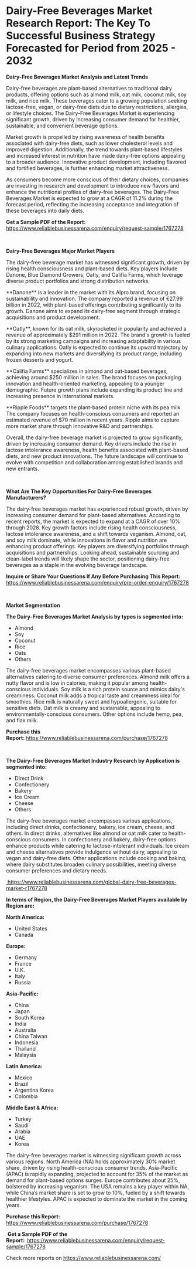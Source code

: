 <p><h1>Dairy-Free Beverages Market Research Report: The Key To Successful Business Strategy Forecasted for Period from 2025 - 2032</h1></p><p><strong>Dairy-Free Beverages Market Analysis and Latest Trends</strong></p>
<p><p>Dairy-free beverages are plant-based alternatives to traditional dairy products, offering options such as almond milk, oat milk, coconut milk, soy milk, and rice milk. These beverages cater to a growing population seeking lactose-free, vegan, or dairy-free diets due to dietary restrictions, allergies, or lifestyle choices. The Dairy-Free Beverages Market is experiencing significant growth, driven by increasing consumer demand for healthier, sustainable, and convenient beverage options.</p><p>Market growth is propelled by rising awareness of health benefits associated with dairy-free diets, such as lower cholesterol levels and improved digestion. Additionally, the trend towards plant-based lifestyles and increased interest in nutrition have made dairy-free options appealing to a broader audience. Innovative product development, including flavored and fortified beverages, is further enhancing market attractiveness.</p><p>As consumers become more conscious of their dietary choices, companies are investing in research and development to introduce new flavors and enhance the nutritional profiles of dairy-free beverages. The Dairy-Free Beverages Market is expected to grow at a CAGR of 11.2% during the forecast period, reflecting the increasing acceptance and integration of these beverages into daily diets.</p></p>
<p><strong>Get a Sample PDF of the Report:&nbsp;</strong> <a href="https://www.reliablebusinessarena.com/enquiry/request-sample/1767278?utm_campaign=3457&utm_medium=2&utm_source=Github&utm_content=ia&utm_term=07042025&utm_id=dairy-free-beverages">https://www.reliablebusinessarena.com/enquiry/request-sample/1767278</a></p>
<p>&nbsp;</p>
<p><strong>Dairy-Free Beverages Major Market Players</strong></p>
<p><p>The dairy-free beverage market has witnessed significant growth, driven by rising health consciousness and plant-based diets. Key players include Danone, Blue Diamond Growers, Oatly, and Califia Farms, which leverage diverse product portfolios and strong distribution networks.</p><p>**Danone** is a leader in the market with its Alpro brand, focusing on sustainability and innovation. The company reported a revenue of €27.99 billion in 2022, with plant-based offerings contributing significantly to its growth. Danone aims to expand its dairy-free segment through strategic acquisitions and product development.</p><p>**Oatly**, known for its oat milk, skyrocketed in popularity and achieved a revenue of approximately $291 million in 2022. The brand's growth is fueled by its strong marketing campaigns and increasing adaptability in various culinary applications. Oatly is expected to continue its upward trajectory by expanding into new markets and diversifying its product range, including frozen desserts and yogurt.</p><p>**Califia Farms** specializes in almond and oat-based beverages, achieving around $250 million in sales. The brand focuses on packaging innovation and health-oriented marketing, appealing to a younger demographic. Future growth plans include expanding its product line and increasing presence in international markets.</p><p>**Ripple Foods** targets the plant-based protein niche with its pea milk. The company focuses on health-conscious consumers and reported an estimated revenue of $70 million in recent years. Ripple aims to capture more market share through innovative R&D and partnerships.</p><p>Overall, the dairy-free beverage market is projected to grow significantly, driven by increasing consumer demand. Key drivers include the rise in lactose intolerance awareness, health benefits associated with plant-based diets, and new product innovations. The future landscape will continue to evolve with competition and collaboration among established brands and new entrants.</p></p>
<p>&nbsp;</p>
<p><strong>What Are The Key Opportunities For Dairy-Free Beverages Manufacturers?</strong></p>
<p><p>The dairy-free beverages market has experienced robust growth, driven by increasing consumer demand for plant-based alternatives. According to recent reports, the market is expected to expand at a CAGR of over 10% through 2028. Key growth factors include rising health consciousness, lactose intolerance awareness, and a shift towards veganism. Almond, oat, and soy milk dominate, while innovations in flavor and nutrition are enhancing product offerings. Key players are diversifying portfolios through acquisitions and partnerships. Looking ahead, sustainable sourcing and clean-label trends will likely shape the sector, positioning dairy-free beverages as a staple in the evolving beverage landscape.</p></p>
<p><strong>Inquire or Share Your Questions If Any Before Purchasing This Report:</strong> <a href="https://www.reliablebusinessarena.com/enquiry/pre-order-enquiry/1767278?utm_campaign=3457&utm_medium=2&utm_source=Github&utm_content=ia&utm_term=07042025&utm_id=dairy-free-beverages">https://www.reliablebusinessarena.com/enquiry/pre-order-enquiry/1767278</a></p>
<p>&nbsp;</p>
<p><strong>Market Segmentation</strong></p>
<p><strong>The Dairy-Free Beverages Market Analysis by types is segmented into:</strong></p>
<p><ul><li>Almond</li><li>Soy</li><li>Coconut</li><li>Rice</li><li>Oats</li><li>Others</li></ul></p>
<p><p>The dairy-free beverages market encompasses various plant-based alternatives catering to diverse consumer preferences. Almond milk offers a nutty flavor and is low in calories, making it popular among health-conscious individuals. Soy milk is a rich protein source and mimics dairy's creaminess. Coconut milk adds a tropical taste and creaminess ideal for smoothies. Rice milk is naturally sweet and hypoallergenic, suitable for sensitive diets. Oat milk is creamy and sustainable, appealing to environmentally-conscious consumers. Other options include hemp, pea, and flax milk.</p></p>
<p><strong>Purchase this Report:&nbsp;</strong><a href="https://www.reliablebusinessarena.com/purchase/1767278?utm_campaign=3457&utm_medium=2&utm_source=Github&utm_content=ia&utm_term=07042025&utm_id=dairy-free-beverages">https://www.reliablebusinessarena.com/purchase/1767278</a></p>
<p>&nbsp;</p>
<p><strong>The Dairy-Free Beverages Market Industry Research by Application is segmented into:</strong></p>
<p><ul><li>Direct Drink</li><li>Confectionery</li><li>Bakery</li><li>Ice Cream</li><li>Cheese</li><li>Others</li></ul></p>
<p><p>The dairy-free beverages market encompasses various applications, including direct drinks, confectionery, bakery, ice cream, cheese, and others. In direct drinks, alternatives like almond or oat milk cater to health-conscious consumers. In confectionery and bakery, dairy-free options enhance products while catering to lactose-intolerant individuals. Ice cream and cheese alternatives provide indulgence without dairy, appealing to vegan and dairy-free diets. Other applications include cooking and baking, where dairy substitutes broaden culinary possibilities, meeting diverse consumer preferences and dietary needs.</p></p>
<p><a href="https://www.reliablebusinessarena.com/global-dairy-free-beverages-market-r1767278?utm_campaign=3457&utm_medium=2&utm_source=Github&utm_content=ia&utm_term=07042025&utm_id=dairy-free-beverages">&nbsp;https://www.reliablebusinessarena.com/global-dairy-free-beverages-market-r1767278</a></p>
<p><strong>In terms of Region, the Dairy-Free Beverages Market Players available by Region are:</strong></p>
<p>
    <p> <strong> North America: </strong>
        <ul>
            <li>United States</li>
            <li>Canada</li>
        </ul>
        </p> 
    <p> <strong> Europe: </strong>
        <ul>
            <li>Germany</li>
            <li>France</li>
            <li>U.K.</li>
            <li>Italy</li>
            <li>Russia</li>
        </ul>
        </p> 
    <p> <strong> Asia-Pacific: </strong>
        <ul>
            <li>China</li>
            <li>Japan</li>
            <li>South Korea</li>
            <li>India</li>
            <li>Australia</li>
            <li>China Taiwan</li>
            <li>Indonesia</li>
            <li>Thailand</li>
            <li>Malaysia</li>
        </ul>
        </p> 
    <p> <strong> Latin America: </strong>
        <ul>
            <li>Mexico</li>
            <li>Brazil</li>
            <li>Argentina Korea</li>
            <li>Colombia</li>
        </ul>
        </p> 
    <p> <strong> Middle East & Africa: </strong>
        <ul>
            <li>Turkey</li>
            <li>Saudi</li>
            <li>Arabia</li>
            <li>UAE</li>
            <li>Korea</li>
        </ul>
    </p>
    </p>
<p><p>The dairy-free beverages market is witnessing significant growth across various regions. North America (NA) holds approximately 30% market share, driven by rising health-conscious consumer trends. Asia-Pacific (APAC) is rapidly expanding, projected to account for 35% of the market as demand for plant-based options surges. Europe contributes about 25%, bolstered by increasing veganism. The USA remains a key player within NA, while China’s market share is set to grow to 10%, fueled by a shift towards healthier lifestyles. APAC is expected to dominate the market in the coming years.</p></p>
<p><strong>Purchase this Report: </strong><a href="https://www.reliablebusinessarena.com/purchase/1767278?utm_campaign=3457&utm_medium=2&utm_source=Github&utm_content=ia&utm_term=07042025&utm_id=dairy-free-beverages">https://www.reliablebusinessarena.com/purchase/1767278</a></p>
<p>&nbsp;<strong>Get a Sample PDF of the Report:&nbsp;&nbsp;</strong><a href="https://www.reliablebusinessarena.com/enquiry/request-sample/1767278?utm_campaign=3457&utm_medium=2&utm_source=Github&utm_content=ia&utm_term=07042025&utm_id=dairy-free-beverages">https://www.reliablebusinessarena.com/enquiry/request-sample/1767278</a></p>
<p><strong></strong></p>
<p>Check more reports on <a href="https://www.reliablebusinessarena.com/?utm_campaign=3457&utm_medium=2&utm_source=Github&utm_content=ia&utm_term=07042025&utm_id=dairy-free-beverages">https://www.reliablebusinessarena.com/</a></p>